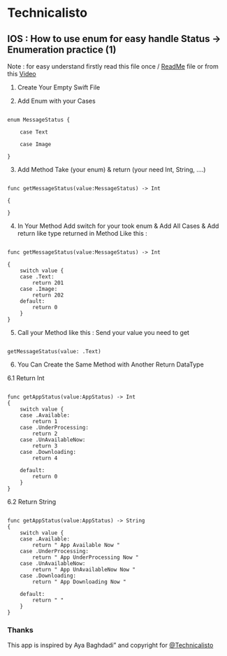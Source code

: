 
# Technicalisto

## IOS : How to use enum for easy handle Status -> Enumeration practice (1)

Note : 
       for easy understand firstly read this file once
       / [ReadMe]() file or from this [Video]()


1. Create Your Empty Swift File 

2. Add Enum with your Cases

```

enum MessageStatus {
    
    case Text
    
    case Image

}

```

3. Add Method Take (your enum) & return (your need Int, String, ....)

```

func getMessageStatus(value:MessageStatus) -> Int

{

}

```

4. In Your Method Add switch for your took enum & Add All Cases & Add return like type returned in Method Like this : 

```

func getMessageStatus(value:MessageStatus) -> Int

{
    switch value {
    case .Text:
        return 201
    case .Image:
        return 202
    default:
        return 0
    }
}

```

5. Call your Method like this : Send your value you need to get 

```

getMessageStatus(value: .Text)

```

6. You Can Create the Same Method with Another Return DataType

6.1 Return Int

```

func getAppStatus(value:AppStatus) -> Int
{
    switch value {
    case .Available:
        return 1
    case .UnderProcessing:
        return 2
    case .UnAvailableNow:
        return 3
    case .Downloading:
        return 4

    default:
        return 0
    }
}

```

6.2 Return String

```

func getAppStatus(value:AppStatus) -> String
{
    switch value {
    case .Available:
        return " App Available Now "
    case .UnderProcessing:
        return " App UnderProcessing Now "
    case .UnAvailableNow:
        return " App UnAvailableNow Now "
    case .Downloading:
        return " App Downloading Now "

    default:
        return " "
    }
}

```

### Thanks

This app is inspired by Aya Baghdadi”
and copyright for [@Technicalisto](https://www.youtube.com/channel/UC7554uvArdSxL4tlws7Wf8Q)
